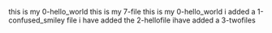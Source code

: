 this is my 0-hello_world 
this is my 7-file
this is my 0-hello_world
i added a 1-confused_smiley file 
 i have added the 2-hellofile
ihave added a 3-twofiles
